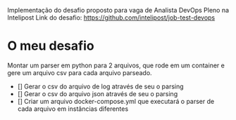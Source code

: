 Implementação do desafio proposto para vaga de Analista DevOps Pleno na Intelipost
Link do desafio: https://github.com/intelipost/job-test-devops

# O meu desafio
Montar um parser em python para 2 arquivos, que rode em um container e gere um arquivo csv para cada arquivo parseado.

- [] Gerar o csv do arquivo de log através de seu o parsing
- [] Gerar o csv do arquivo json através de seu o parsing
- [] Criar um arquivo docker-compose.yml que executará o parser de cada arquivo em instâncias diferentes

